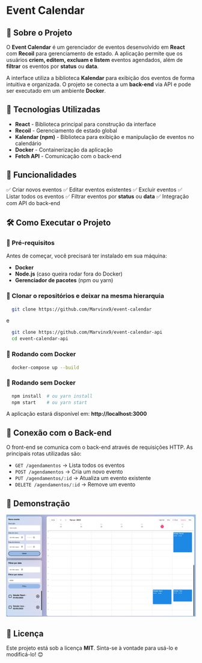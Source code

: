 # Event Calendar

## 📌 Sobre o Projeto

O **Event Calendar** é um gerenciador de eventos desenvolvido em **React** com **Recoil** para gerenciamento de estado. A aplicação permite que os usuários **criem, editem, excluam e listem** eventos agendados, além de **filtrar** os eventos por **status** ou **data**.

A interface utiliza a biblioteca **Kalendar** para exibição dos eventos de forma intuitiva e organizada. O projeto se conecta a um **back-end** via API e pode ser executado em um ambiente **Docker**.

## 🚀 Tecnologias Utilizadas

- **React** - Biblioteca principal para construção da interface
- **Recoil** - Gerenciamento de estado global
- **Kalendar (npm)** - Biblioteca para exibição e manipulação de eventos no calendário
- **Docker** - Containerização da aplicação
- **Fetch API** - Comunicação com o back-end

## 🎯 Funcionalidades

✅ Criar novos eventos
✅ Editar eventos existentes
✅ Excluir eventos
✅ Listar todos os eventos
✅ Filtrar eventos por **status** ou **data**
✅ Integração com API do back-end

## 🛠️ Como Executar o Projeto

### 🔹 Pré-requisitos

Antes de começar, você precisará ter instalado em sua máquina:

- **Docker**
- **Node.js** (caso queira rodar fora do Docker)
- **Gerenciador de pacotes** (npm ou yarn)

### 🔹 Clonar o repositórios e deixar na mesma hierarquia

```sh
  git clone https://github.com/Marvinx9/event-calendar
```

e

```sh
  git clone https://github.com/Marvinx9/event-calendar-api
  cd event-calendar-api
```

### 🔹 Rodando com Docker

```sh
  docker-compose up --build
```

### 🔹 Rodando sem Docker

```sh
  npm install  # ou yarn install
  npm start    # ou yarn start
```

A aplicação estará disponível em: **http://localhost:3000**

## 🔗 Conexão com o Back-end

O front-end se comunica com o back-end através de requisições HTTP. As principais rotas utilizadas são:

- `GET /agendamentos` → Lista todos os eventos
- `POST /agendamentos` → Cria um novo evento
- `PUT /agendamentos/:id` → Atualiza um evento existente
- `DELETE /agendamentos/:id` → Remove um evento

## 📸 Demonstração

![Tela inicial](public/tela-inicial.png)

## 📄 Licença

Este projeto está sob a licença **MIT**. Sinta-se à vontade para usá-lo e modificá-lo! 😊
